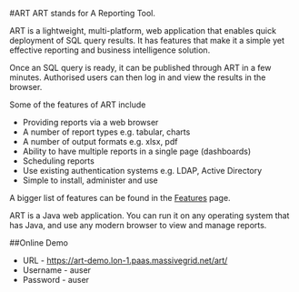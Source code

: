 #ART
ART stands for A Reporting Tool.

ART is a lightweight, multi-platform, web application that enables quick deployment of SQL query results. It has features that make it a simple yet effective reporting and business intelligence solution.

Once an SQL query is ready, it can be published through ART in a few minutes. Authorised users can then log in and view the results in the browser.

Some of the features of ART include

* Providing reports via a web browser
* A number of report types e.g. tabular, charts
* A number of output formats e.g. xlsx, pdf
* Ability to have multiple reports in a single page (dashboards)
* Scheduling reports
* Use existing authentication systems e.g. LDAP, Active Directory
* Simple to install, administer and use

A bigger list of features can be found in the [Features](https://sourceforge.net/p/art/wiki/Features/) page.

ART is a Java web application. You can run it on any operating system that has Java, and use any modern browser to view and manage reports.

##Online Demo

* URL - https://art-demo.lon-1.paas.massivegrid.net/art/
* Username - auser
* Password - auser
